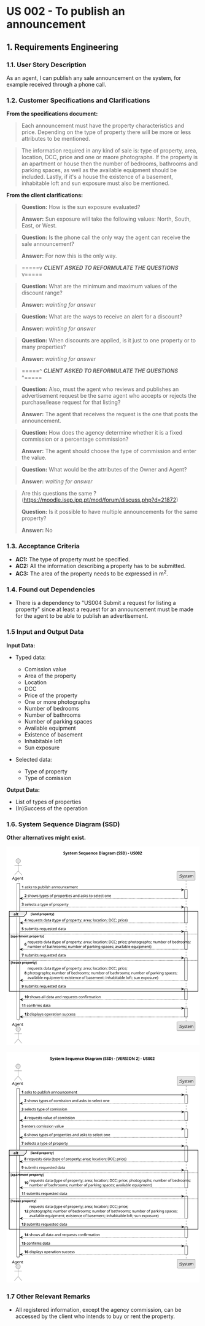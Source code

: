 # US 002 - To publish an announcement

## 1. Requirements Engineering

### 1.1. User Story Description

As an agent, I can publish any sale announcement on the system, for
example received through a phone call.

### 1.2. Customer Specifications and Clarifications

**From the specifications document:**

> Each announcement must have the property characteristics and price. Depending on the type of property there will be
> more or less attributes to be mentioned.


> The information required in any kind of sale is: type of property, area, location, DCC, price and one or maore
> photographs. If the property is an apartment or house then the number of bedrooms, bathrooms and parking spaces, as well
> as the available equipment should be included. Lastly, if it's a house the existence of a basement, inhabitable loft and
> sun exposure must also be mentioned.



**From the client clarifications:**

> **Question:** How is the sun exposure evaluated?
>
> **Answer:** Sun exposure will take the following values: North, South, East, or West.

> **Question:** Is the phone call the only way the agent can receive the sale announcement?
>
> **Answer:** For now this is the only way.

> =====v ***CLIENT ASKED TO REFORMULATE THE QUESTIONS*** v=====

> **Question:** What are the minimum and maximum values of the discount range?
>
> **Answer:** *wainting for answer*

> **Question:** What are the ways to receive an alert for a discount?
>
> **Answer:** *wainting for answer*

> **Question:** When discounts are applied, is it just to one property or to many properties?
>
> **Answer:** *wainting for answer*

> =====^ ***CLIENT ASKED TO REFORMULATE THE QUESTIONS*** ^=====

> **Question:** Also, must the agent who reviews and publishes an advertisement request be the same agent who accepts or
> rejects the purchase/lease request for that listing?
>
> **Answer:** The agent that receives the request is the one that posts the announcement.

> **Question:** How does the agency determine whether it is a fixed commission or a percentage commission?
>
> **Answer:** The agent should choose the type of commission and enter the value.

> **Question:** What would be the attributes of the Owner and Agent?
>
> **Answer:** *waiting for answer*

> Are this questions the same ?(https://moodle.isep.ipp.pt/mod/forum/discuss.php?d=21872)
>
> **Question:** Is it possible to have multiple announcements for the same property?
>
> **Answer:** No

### 1.3. Acceptance Criteria

* **AC1:** The type of property must be specified.
* **AC2:** All the information describing a property has to be submitted.
* **AC3:** The area of the property needs to be expressed in m<sup>2</sup>.

### 1.4. Found out Dependencies

* There is a dependency to "US004 Submit a request for listing a property" since at least a request for an announcement
  must be made for the agent to be able to publish an advertisement.

### 1.5 Input and Output Data

**Input Data:**

* Typed data:
    * Comission value
    * Area of the property
    * Location
    * DCC
    * Price of the property
    * One or more photographs
    * Number of bedrooms
    * Number of bathrooms
    * Number of parking spaces
    * Available equipment
    * Existence of basement
    * Inhabitable loft
    * Sun exposure

* Selected data:
    * Type of property
    * Type of comission

**Output Data:**

* List of types of properties
* (In)Success of the operation

### 1.6. System Sequence Diagram (SSD)

**Other alternatives might exist.** 

![System Sequence Diagram (SSD)](svg/us002-system-sequence-diagram.svg)


![System Sequence Diagram (SSD) - Version 2](svg/us002-system-sequence-diagram-version2.svg)

### 1.7 Other Relevant Remarks

* All registered information, except the agency commission, can be accessed by the client who intends to
  buy or rent the property.